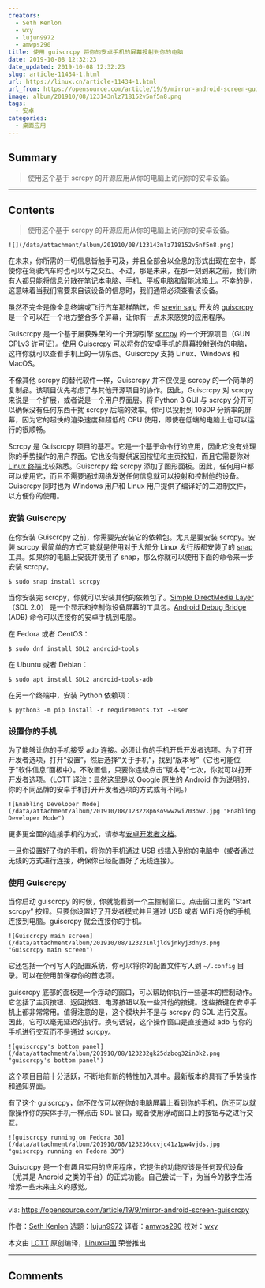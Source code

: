 ```yaml
---
creators:
  - Seth Kenlon
  - wxy
  - lujun9972
  - amwps290
title: 使用 guiscrcpy 将你的安卓手机的屏幕投射到你的电脑
date: 2019-10-08 12:32:23
date_updated: 2019-10-08 12:32:23
slug: article-11434-1.html
url: https://linux.cn/article-11434-1.html
url_from: https://opensource.com/article/19/9/mirror-android-screen-guiscrcpy
image: album/201910/08/123143nlz718152v5nf5n8.png
tags:
  - 安卓
categories:
  - 桌面应用
---
```


## Summary

> 使用这个基于 scrcpy 的开源应用从你的电脑上访问你的安卓设备。

***

<!-- more -->

## Contents

> 
> 使用这个基于 scrcpy 的开源应用从你的电脑上访问你的安卓设备。
> 
> 
> 

`![](/data/attachment/album/201910/08/123143nlz718152v5nf5n8.png)`

在未来，你所需的一切信息皆触手可及，并且全部会以全息的形式出现在空中，即使你在驾驶汽车时也可以与之交互。不过，那是未来，在那一刻到来之前，我们所有人都只能将信息分散在笔记本电脑、手机、平板电脑和智能冰箱上。不幸的是，这意味着当我们需要来自该设备的信息时，我们通常必须查看该设备。

虽然不完全是像全息终端或飞行汽车那样酷炫，但 [srevin saju](http://opensource.com/users/srevinsaju) 开发的 [guiscrcpy](https://github.com/srevinsaju/guiscrcpy) 是一个可以在一个地方整合多个屏幕，让你有一点未来感觉的应用程序。

Guiscrcpy 是一个基于屡获殊荣的一个开源引擎 [scrcpy](https://github.com/Genymobile/scrcpy) 的一个开源项目（GUN GPLv3 许可证）。使用 Guiscrcpy 可以将你的安卓手机的屏幕投射到你的电脑，这样你就可以查看手机上的一切东西。Guiscrcpy 支持 Linux、Windows 和 MacOS。

不像其他 scrcpy 的替代软件一样，Guiscrcpy 并不仅仅是 scrcpy 的一个简单的复制品。该项目优先考虑了与其他开源项目的协作。因此，Guiscrcpy 对 scrcpy 来说是一个扩展，或者说是一个用户界面层。将 Python 3 GUI 与 scrcpy 分开可以确保没有任何东西干扰 scrcpy 后端的效率。你可以投射到 1080P 分辨率的屏幕，因为它的超快的渲染速度和超低的 CPU 使用，即使在低端的电脑上也可以运行的很顺畅。

Scrcpy 是 Guiscrcpy 项目的基石。它是一个基于命令行的应用，因此它没有处理你的手势操作的用户界面。它也没有提供返回按钮和主页按钮，而且它需要你对 [Linux 终端](https://www.redhat.com/sysadmin/navigating-filesystem-linux-terminal)比较熟悉。Guiscrcpy 给 scrcpy 添加了图形面板。因此，任何用户都可以使用它，而且不需要通过网络发送任何信息就可以投射和控制他的设备。Guiscrcpy 同时也为 Windows 用户和 Linux 用户提供了编译好的二进制文件，以方便你的使用。

### 安装 Guiscrcpy

在你安装 Guiscrcpy 之前，你需要先安装它的依赖包。尤其是要安装 scrcpy。安装 scrcpy 最简单的方式可能就是使用对于大部分 Linux 发行版都安装了的 [snap](https://snapcraft.io/) 工具。如果你的电脑上安装并使用了 snap，那么你就可以使用下面的命令来一步安装 scrcpy。

```shell
$ sudo snap install scrcpy
```

当你安装完 scrcpy，你就可以安装其他的依赖包了。[Simple DirectMedia Layer](https://www.libsdl.org/)（SDL 2.0） 是一个显示和控制你设备屏幕的工具包。[Android Debug Bridge](https://developer.android.com/studio/command-line/adb) (ADB) 命令可以连接你的安卓手机到电脑。

在 Fedora 或者 CentOS：

```shell
$ sudo dnf install SDL2 android-tools
```

在 Ubuntu 或者 Debian：

```shell
$ sudo apt install SDL2 android-tools-adb
```

在另一个终端中，安装 Python 依赖项：

```shell
$ python3 -m pip install -r requirements.txt --user
```

### 设置你的手机

为了能够让你的手机接受 adb 连接。必须让你的手机开启开发者选项。为了打开开发者选项，打开“设置”，然后选择“关于手机”，找到“版本号”（它也可能位于“软件信息”面板中）。不敢置信，只要你连续点击“版本号”七次，你就可以打开开发者选项。（LCTT 译注：显然这里是以 Google 原生的 Android 作为说明的，你的不同品牌的安卓手机打开开发者选项的方式或有不同。）

`![Enabling Developer Mode](/data/attachment/album/201910/08/123228p6so9wwzwi703ow7.jpg "Enabling Developer Mode")`

更多更全面的连接手机的方式，请参考[安卓开发者文档](https://developer.android.com/studio/debug/dev-options)。

一旦你设置好了你的手机，将你的手机通过 USB 线插入到你的电脑中（或者通过无线的方式进行连接，确保你已经配置好了无线连接）。

### 使用 Guiscrcpy

当你启动 guiscrcpy 的时候，你就能看到一个主控制窗口。点击窗口里的 “Start scrcpy” 按钮。只要你设置好了开发者模式并且通过 USB 或者 WiFi 将你的手机连接到电脑。guiscrcpy 就会连接你的手机。

`![Guiscrcpy main screen](/data/attachment/album/201910/08/123231nljld9jnkyj3dny3.png "Guiscrcpy main screen")`

它还包括一个可写入的配置系统，你可以将你的配置文件写入到 `~/.config` 目录。可以在使用前保存你的首选项。

guiscrcpy 底部的面板是一个浮动的窗口，可以帮助你执行一些基本的控制动作。它包括了主页按钮、返回按钮、电源按钮以及一些其他的按键。这些按键在安卓手机上都非常常用。值得注意的是，这个模块并不是与 scrcpy 的 SDL 进行交互。因此，它可以毫无延迟的执行。换句话说，这个操作窗口是直接通过 adb 与你的手机进行交互而不是通过 scrcpy。

`![guiscrcpy's bottom panel](/data/attachment/album/201910/08/123232gk25dzbcg32in3k2.png "guiscrcpy's bottom panel")`

这个项目目前十分活跃，不断地有新的特性加入其中。最新版本的具有了手势操作和通知界面。

有了这个 guiscrcpy，你不仅仅可以在你的电脑屏幕上看到你的手机，你还可以就像操作你的实体手机一样点击 SDL 窗口，或者使用浮动窗口上的按钮与之进行交互。

`![guiscrcpy running on Fedora 30](/data/attachment/album/201910/08/123236ccvjc41z1pw4vjds.jpg "guiscrcpy running on Fedora 30")`

Guiscrcpy 是一个有趣且实用的应用程序，它提供的功能应该是任何现代设备（尤其是 Android 之类的平台）的正式功能。自己尝试一下，为当今的数字生活增添一些未来主义的感觉。

---

via: <https://opensource.com/article/19/9/mirror-android-screen-guiscrcpy>

作者：[Seth Kenlon](https://opensource.com/users/seth) 选题：[lujun9972](https://github.com/lujun9972) 译者：[amwps290](https://github.com/amwps290) 校对：[wxy](https://github.com/wxy)

本文由 [LCTT](https://github.com/LCTT/TranslateProject) 原创编译，[Linux中国](https://linux.cn/) 荣誉推出

***

## Comments
